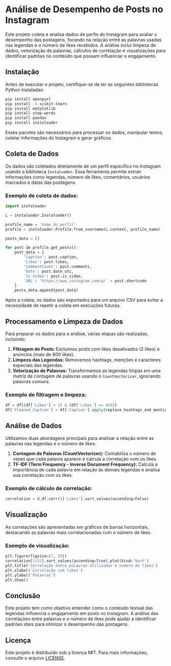 # Análise de Desempenho de Posts no Instagram

Este projeto coleta e analisa dados de perfis do Instagram para avaliar o desempenho das postagens, focando na relação entre as palavras usadas nas legendas e o número de likes recebidos. A análise inclui limpeza de dados, vetorização de palavras, cálculos de correlação e visualizações para identificar padrões no conteúdo que possam influenciar o engajamento.

## Instalação

Antes de executar o projeto, certifique-se de ter as seguintes bibliotecas Python instaladas:

```bash
pip install openpyxl
pip install -U scikit-learn
pip install matplotlib
pip install stop-words
pip install pandas
pip install instaloader
```

Esses pacotes são necessários para processar os dados, manipular textos, coletar informações do Instagram e gerar gráficos.

## Coleta de Dados

Os dados são coletados diretamente de um perfil específico no Instagram usando a biblioteca `Instaloader`. Essa ferramenta permite extrair informações como legendas, número de likes, comentários, usuários marcados e datas das postagens.

### Exemplo de coleta de dados:

```python
import instaloader

L = instaloader.Instaloader()

profile_name = 'nome_do_perfil'
profile = instaloader.Profile.from_username(L.context, profile_name)

posts_data = []

for post in profile.get_posts():
    post_data = {
        'Caption': post.caption,
        'Likes': post.likes,
        'CommentCount': post.comments,
        'Date': post.date_utc,
        'Is Video': post.is_video,
        'URL': 'https://www.instagram.com/p/' + post.shortcode
    }
    posts_data.append(post_data)
```

Após a coleta, os dados são exportados para um arquivo CSV para evitar a necessidade de repetir a coleta em execuções futuras.

## Processamento e Limpeza de Dados

Para preparar os dados para a análise, várias etapas são realizadas, incluindo:

1. **Filtragem de Posts:** Excluímos posts com likes desativados (3 likes) e anúncios (mais de 600 likes).
2. **Limpeza das Legendas:** Removemos hashtags, menções e caracteres especiais das legendas.
3. **Vetorização de Palavras:** Transformamos as legendas limpas em uma matriz de contagem de palavras usando o `CountVectorizer`, ignorando palavras comuns.

### Exemplo de filtragem e limpeza:

```python
df = df[(df['Likes'] > 3) & (df['Likes'] <= 600)]
df['Cleaned_Caption'] = df['Caption'].apply(replace_hashtags_and_mentions)
```

## Análise de Dados

Utilizamos duas abordagens principais para analisar a relação entre as palavras nas legendas e o número de likes:

1. **Contagem de Palavras (CountVectorizer):** Contabiliza o número de vezes que cada palavra aparece e calcula a correlação com os likes.
2. **TF-IDF (Term Frequency - Inverse Document Frequency):** Calcula a importância de cada palavra em relação às demais legendas e analisa sua correlação com os likes.

### Exemplo de cálculo de correlação:

```python
correlation = X_df.corr()['Likes'].sort_values(ascending=False)
```

## Visualização

As correlações são apresentadas em gráficos de barras horizontais, destacando as palavras mais correlacionadas com o número de likes.

### Exemplo de visualização:

```python
plt.figure(figsize=(7, 20))
correlation[1:51].sort_values(ascending=True).plot(kind='barh')
plt.title('Correlação entre palavras utilizadas e número de likes')
plt.xlabel('Correlação com likes')
plt.ylabel('Palavras')
plt.show()
```

## Conclusão

Este projeto tem como objetivo entender como o conteúdo textual das legendas influencia o engajamento em posts no Instagram. A análise das correlações entre palavras e o número de likes pode ajudar a identificar padrões úteis para otimizar o desempenho das postagens.

## Licença

Este projeto é distribuído sob a licença MIT. Para mais informações, consulte o arquivo [LICENSE](LICENSE).
```
